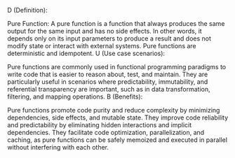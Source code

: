 D (Definition):

Pure Function: A pure function is a function that always produces the same output for the same input and has no side effects. In other words, it depends only on its input parameters to produce a result and does not modify state or interact with external systems. Pure functions are deterministic and idempotent.
U (Use case scenarios):

Pure functions are commonly used in functional programming paradigms to write code that is easier to reason about, test, and maintain.
They are particularly useful in scenarios where predictability, immutability, and referential transparency are important, such as in data transformation, filtering, and mapping operations.
B (Benefits):

Pure functions promote code purity and reduce complexity by minimizing dependencies, side effects, and mutable state. They improve code reliability and predictability by eliminating hidden interactions and implicit dependencies.
They facilitate code optimization, parallelization, and caching, as pure functions can be safely memoized and executed in parallel without interfering with each other.
